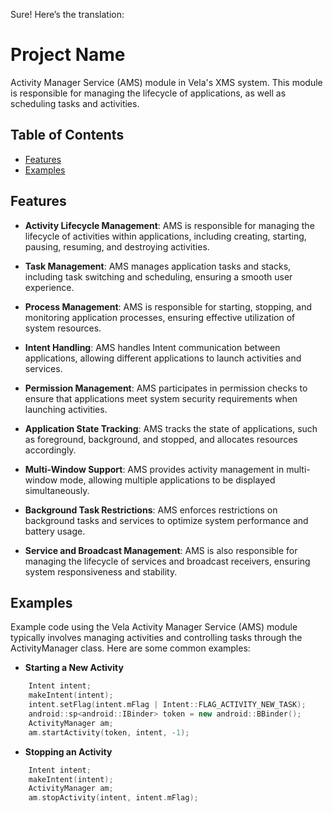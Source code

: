 Sure! Here’s the translation:

# Project Name

Activity Manager Service (AMS) module in Vela's XMS system. This module is responsible for managing the lifecycle of applications, as well as scheduling tasks and activities.

## Table of Contents

- [Features](#features)
- [Examples](#examples)

## Features

- **Activity Lifecycle Management**: AMS is responsible for managing the lifecycle of activities within applications, including creating, starting, pausing, resuming, and destroying activities.

- **Task Management**: AMS manages application tasks and stacks, including task switching and scheduling, ensuring a smooth user experience.

- **Process Management**: AMS is responsible for starting, stopping, and monitoring application processes, ensuring effective utilization of system resources.

- **Intent Handling**: AMS handles Intent communication between applications, allowing different applications to launch activities and services.

- **Permission Management**: AMS participates in permission checks to ensure that applications meet system security requirements when launching activities.

- **Application State Tracking**: AMS tracks the state of applications, such as foreground, background, and stopped, and allocates resources accordingly.

- **Multi-Window Support**: AMS provides activity management in multi-window mode, allowing multiple applications to be displayed simultaneously.

- **Background Task Restrictions**: AMS enforces restrictions on background tasks and services to optimize system performance and battery usage.

- **Service and Broadcast Management**: AMS is also responsible for managing the lifecycle of services and broadcast receivers, ensuring system responsiveness and stability.


## Examples

Example code using the Vela Activity Manager Service (AMS) module typically involves managing activities and controlling tasks through the ActivityManager class. Here are some common examples:

- **Starting a New Activity**

```c++
    Intent intent;
    makeIntent(intent);
    intent.setFlag(intent.mFlag | Intent::FLAG_ACTIVITY_NEW_TASK);
    android::sp<android::IBinder> token = new android::BBinder();
    ActivityManager am;
    am.startActivity(token, intent, -1);
```

- **Stopping an Activity**

```c++
    Intent intent;
    makeIntent(intent);
    ActivityManager am;
    am.stopActivity(intent, intent.mFlag);
```